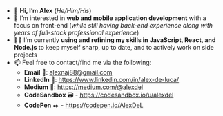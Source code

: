 - 👋 **Hi, I’m Alex** (*He/Him/His*)
- 👀 I’m interested in **web and mobile application development** with a focus on front-end (*while still having back-end experience along with years of full-stack professional experience*) 
- 🧑‍💻 I’m currently **using and refining my skills in JavaScript, React, and Node.js** to keep myself sharp, up to date, and to actively work on side projects
- 📫 Feel free to contact/find me via the following:<br />
    - **Email** 📧: alexnaj88@gmail.com <br />
    - **LinkedIn** 👥: https://www.linkedin.com/in/alex-de-luca/ <br />
    - **Medium** 📝: https://medium.com/@alexdel <br />
    - **CodeSandbox** 🗃️ - https://codesandbox.io/u/alexdel <br />
    - **CodePen** ✒️ - https://codepen.io/AlexDeL <br />

<!---
AlexDeL8/AlexDeL8 is a ✨ special ✨ repository because its `README.md` (this file) appears on your GitHub profile.
You can click the Preview link to take a look at your changes.
--->

